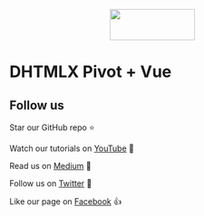 <p align="center">
	<a href="https://dhtmlx.github.io/vue-pivot-demo/?path=/story/pivot--initialization">
		<img src="https://dhtmlx.github.io/vue-suite-demo/logo.svg" width="150" height="55">
	</a>
</p>


# DHTMLX Pivot + Vue

## Follow us

Star our GitHub repo :star:

Watch our tutorials on [YouTube](https://www.youtube.com/user/dhtmlx/videos) :eyes:

Read us on [Medium](https://medium.com/@dhtmlx) :newspaper:

Follow us on [Twitter](https://twitter.com/dhtmlx) :feet:

Like our page on [Facebook](https://www.facebook.com/dhtmlx/) :thumbsup:
